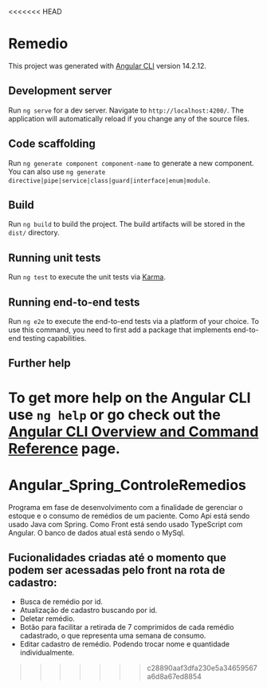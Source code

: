 <<<<<<< HEAD
# Remedio

This project was generated with [Angular CLI](https://github.com/angular/angular-cli) version 14.2.12.

## Development server

Run `ng serve` for a dev server. Navigate to `http://localhost:4200/`. The application will automatically reload if you change any of the source files.

## Code scaffolding

Run `ng generate component component-name` to generate a new component. You can also use `ng generate directive|pipe|service|class|guard|interface|enum|module`.

## Build

Run `ng build` to build the project. The build artifacts will be stored in the `dist/` directory.

## Running unit tests

Run `ng test` to execute the unit tests via [Karma](https://karma-runner.github.io).

## Running end-to-end tests

Run `ng e2e` to execute the end-to-end tests via a platform of your choice. To use this command, you need to first add a package that implements end-to-end testing capabilities.

## Further help

To get more help on the Angular CLI use `ng help` or go check out the [Angular CLI Overview and Command Reference](https://angular.io/cli) page.
=======
# Angular_Spring_ControleRemedios
Programa em fase de desenvolvimento com a finalidade de gerenciar o estoque e o consumo de remédios de um paciente.
Como Api está sendo usado Java com Spring.
Como Front está sendo usado TypeScript com Angular.
O banco de dados atual está sendo o MySql.

## Fucionalidades criadas até o momento que podem ser acessadas pelo front na rota de cadastro:
  - Busca de remédio por id.
  - Atualização de cadastro buscando por id.
  - Deletar remédio.
  - Botão para facilitar a retirada de 7 comprimidos de cada remédio cadastrado, o que representa uma semana de consumo.
  - Editar cadastro de remédio. Podendo trocar nome e quantidade individualmente.
>>>>>>> c28890aaf3dfa230e5a34659567a6d8a67ed8854
